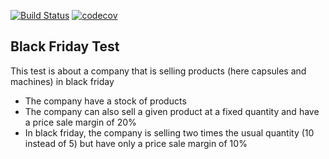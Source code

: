 [![Build Status](https://img.shields.io/travis/pwittchen/money-transfer-api.svg?branch=master&style=flat-square)](https://travis-ci.org/HyounesH/blackfriday)
[![codecov](https://img.shields.io/codecov/c/github/pwittchen/money-transfer-api/master.svg?style=flat-square&label=coverage)](https://codecov.io/gh/embenzekri/blackfriday/branch/master)

Black Friday Test
-----

This test is about a company that is selling products (here capsules and machines) in black friday
- The company have a stock of products
- The company can also sell a given product at a fixed quantity and have a price sale margin of 20%
- In black friday, the company is selling two times the usual quantity (10 instead of 5) but have only a price sale margin of 10%
    

